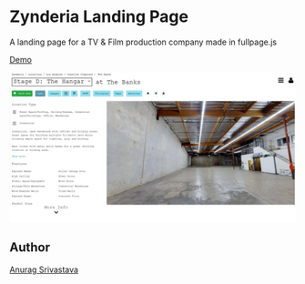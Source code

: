 # Zynderia Landing Page

A landing page for a TV & Film production company made in fullpage.js

[Demo](https://envisagecyberart.in/projects/landingpages/zynderia/)

![Screenshot](Screenshot.jpg?raw=true)

## Author
[Anurag Srivastava](https://www.envisagecyberart.in)
